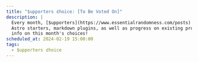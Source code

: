```yaml
---
title: "$upporters ¢hoice: [To Be Voted On]"
description: |
  Every month, [$upporters](https://www.essentialrandomness.com/posts) get to vote on the topic of a special stream session! Past choices have included
  Astro starters, markdown plugins, as well as progress on existing projects. Check back later for more
  info on this month's choices!
scheduled_at: 2024-02-19 15:00:00
tags:
  - $upporters ¢hoice
---
```


